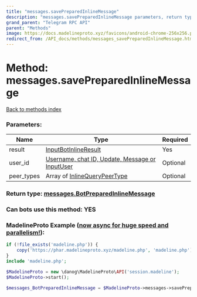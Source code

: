 ```yaml
---
title: "messages.savePreparedInlineMessage"
description: "messages.savePreparedInlineMessage parameters, return type and example"
grand_parent: "Telegram RPC API"
parent: "Methods"
image: https://docs.madelineproto.xyz/favicons/android-chrome-256x256.png
redirect_from: /API_docs/methods/messages_savePreparedInlineMessage.html
---
```

# Method: messages.savePreparedInlineMessage
[Back to methods index](index.html)



### Parameters:

| Name     |    Type       | Required |
|----------|---------------|----------|
|result|[InputBotInlineResult](/API_docs/types/InputBotInlineResult.html) | Yes|
|user\_id|[Username, chat ID, Update, Message or InputUser](/API_docs/types/InputUser.html) | Optional|
|peer\_types|Array of [InlineQueryPeerType](/API_docs/types/InlineQueryPeerType.html) | Optional|


### Return type: [messages.BotPreparedInlineMessage](/API_docs/types/messages.BotPreparedInlineMessage.html)

### Can bots use this method: **YES**


### MadelineProto Example ([now async for huge speed and parallelism!](https://docs.madelineproto.xyz/docs/ASYNC.html)):


```php
if (!file_exists('madeline.php')) {
    copy('https://phar.madelineproto.xyz/madeline.php', 'madeline.php');
}
include 'madeline.php';

$MadelineProto = new \danog\MadelineProto\API('session.madeline');
$MadelineProto->start();

$messages_BotPreparedInlineMessage = $MadelineProto->messages->savePreparedInlineMessage(result: $InputBotInlineResult, user_id: $InputUser, peer_types: [$InlineQueryPeerType, $InlineQueryPeerType], );
```


